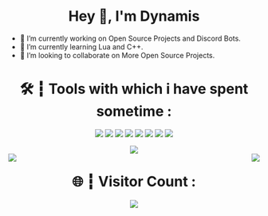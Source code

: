 <h1 align="center">Hey 👋, I'm Dynamis</h1>

- 🔭 I’m currently working on Open Source Projects and Discord Bots.
- 🌱 I’m currently learning Lua and C++.
- 👯 I’m looking to collaborate on More Open Source Projects.

<h1 align="center">🛠️ ┇ Tools with which i have spent sometime :</h1>
<p align="center"><img src="https://img.shields.io/badge/node.js%20-%2343853D.svg?&style=for-the-badge&logo=node.js&logoColor=white"/>   <img src="https://img.shields.io/badge/javascript%20-%23323330.svg?&style=for-the-badge&logo=javascript&logoColor=%23F7DF1E"/>   <img src="https://img.shields.io/badge/html5%20-%23E34F26.svg?&style=for-the-badge&logo=html5&logoColor=white"/>   <img src="https://img.shields.io/badge/css3%20-%231572B6.svg?&style=for-the-badge&logo=css3&logoColor=white"/>   <img src="https://img.shields.io/badge/python%20-%2314354C.svg?&style=for-the-badge&logo=python&logoColor=white"/>   <img src="https://img.shields.io/badge/github%20-%23121011.svg?&style=for-the-badge&logo=github&logoColor=white"/>   <img src="https://img.shields.io/badge/heroku%20-%23430098.svg?&style=for-the-badge&logo=heroku&logoColor=white"/>     <img src ="https://img.shields.io/badge/MongoDB-%234ea94b.svg?&style=for-the-badge&logo=mongodb&logoColor=white"/></p>

<div align="center"><img src="https://github-profile-trophy.vercel.app/?username=Dynamis207&theme=dracula&count_private=true"></div>
<img align="left" src="https://github-readme-stats.vercel.app/api?username=Dynamis207&show_icons=true&hide_border=true&theme=tokyonight"><img align="right" src="https://github-readme-stats.vercel.app/api/top-langs/?username=Dynamis207&theme=tokyonight&hide=batchfile">



<h1 align="center">🌐 ┇ Visitor Count :</h1>
<p align="center"><img src="https://profile-counter.glitch.me/Dynamis207/count.svg"/>
